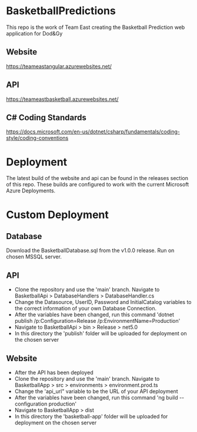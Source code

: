 ﻿# BasketballPredictions
 
 This repo is the work of Team East creating the Basketball Prediction web application for Dod&Gy
 
 ## Website
 https://teameastangular.azurewebsites.net/
 
 ## API
 https://teameastbasketball.azurewebsites.net/
 
 ## C# Coding Standards
 https://docs.microsoft.com/en-us/dotnet/csharp/fundamentals/coding-style/coding-conventions
 
 
 
# Deployment
The latest build of the website and api can be found in the releases section of this repo. These builds are configured to work with the current Microsoft Azure Deployments.

# Custom Deployment

## Database
Download the BasketballDatabase.sql from the v1.0.0 release. Run on chosen MSSQL server.

## API
- Clone the repository and use the 'main' branch. Navigate to BasketballApi > DatabaseHandlers > DatabaseHandler.cs
- Change the Datasource, UserID, Password and InitialCatalog variables to the correct information of your own Database Connection.
- After the variables have been changed, run this command 'dotnet publish /p:Configuration=Release /p:EnvironmentName=Production'
- Navigate to BasketballApi > bin > Release > net5.0
- In this directory the 'publish' folder will be uploaded for deployment on the chosen server

## Website
- After the API has been deployed
- Clone the repository and use the 'main' branch. Navigate to BasketballApp > src > environments > environment.prod.ts
- Change the 'api_url" variable to be the URL of your API deployment
- After the variables have been changed, run this command 'ng build --configuration production'
- Navigate to BasketballApp > dist
- In this directory the 'basketball-app' folder will be uploaded for deployment on the chosen server

